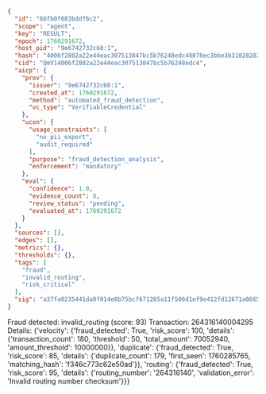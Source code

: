 ```json
{
  "id": "66fb0f083bddf6c2",
  "scope": "agent",
  "key": "RESULT",
  "epoch": 1760291672,
  "host_pid": "9e6742732c60:1",
  "hash": "4006f2802a22e44eac307513847bc5b76248edc48078ec3bbe3b31028282ded0",
  "cid": "QmV14006f2802a22e44eac307513847bc5b76248edc4",
  "aicp": {
    "prov": {
      "issuer": "9e6742732c60:1",
      "created_at": 1760291672,
      "method": "automated_fraud_detection",
      "vc_type": "VerifiableCredential"
    },
    "ucon": {
      "usage_constraints": [
        "no_pii_export",
        "audit_required"
      ],
      "purpose": "fraud_detection_analysis",
      "enforcement": "mandatory"
    },
    "eval": {
      "confidence": 1.0,
      "evidence_count": 0,
      "review_status": "pending",
      "evaluated_at": 1760291672
    }
  },
  "sources": [],
  "edges": [],
  "metrics": {},
  "thresholds": {},
  "tags": [
    "fraud",
    "invalid_routing",
    "risk_critical"
  ],
  "sig": "a37fa0235441da0f014e8b75bcf671265a11f506d1ef9e412fd12671a0665e2c"
}
```

Fraud detected: invalid_routing (score: 93)
Transaction: 264316140004295
Details: {'velocity': {'fraud_detected': True, 'risk_score': 100, 'details': {'transaction_count': 180, 'threshold': 50, 'total_amount': 70052940, 'amount_threshold': 10000000}}, 'duplicate': {'fraud_detected': True, 'risk_score': 85, 'details': {'duplicate_count': 179, 'first_seen': 1760285765, 'matching_hash': 'f346c773c62e50ad'}}, 'routing': {'fraud_detected': True, 'risk_score': 95, 'details': {'routing_number': '264316140', 'validation_error': 'Invalid routing number checksum'}}}